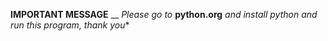 **IMPORTANT MESSAGE** __
*Please go to* **python.org** *and install python and run this program, thank you**
